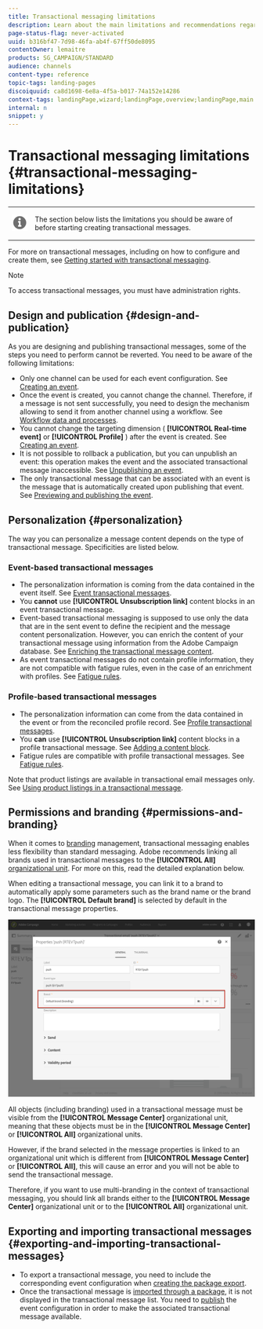 ```yaml
---
title: Transactional messaging limitations
description: Learn about the main limitations and recommendations regarding transactional messages in Adobe Campaign Standard.
page-status-flag: never-activated
uuid: b316bf47-7d98-46fa-ab4f-67ff50de8095
contentOwner: lemaitre
products: SG_CAMPAIGN/STANDARD
audience: channels
content-type: reference
topic-tags: landing-pages
discoiquuid: ca8d1698-6e8a-4f5a-b017-74a152e14286
context-tags: landingPage,wizard;landingPage,overview;landingPage,main
internal: n
snippet: y
---
```


# Transactional messaging limitations {#transactional-messaging-limitations}

<table>
<tr>
<td><img src="assets/do-not-localize/icon_concepts.svg" width="60px"></td>
<td><p>The section below lists the limitations you should be aware of before starting creating transactional messages.</p></td>
</tr>
</table>

For more on transactional messages, including on how to configure and create them, see [Getting started with transactional messaging](../../channels/using/getting-started-with-transactional-msg.md).

>[!NOTE]
>
>To access transactional messages, you must have administration rights.

## Design and publication {#design-and-publication}

As you are designing and publishing transactional messages, some of the steps you need to perform cannot be reverted. You need to be aware of the following limitations:

* Only one channel can be used for each event configuration. See [Creating an event](../../administration/using/configuring-transactional-messaging.md#creating-an-event).
* Once the event is created, you cannot change the channel. Therefore, if a message is not sent successfully, you need to design the mechanism allowing to send it from another channel using a workflow. See [Workflow data and processes](../../automating/using/get-started-workflows.md).
* You cannot change the targeting dimension ( **[!UICONTROL Real-time event]** or **[!UICONTROL Profile]** ) after the event is created. See [Creating an event](../../administration/using/configuring-transactional-messaging.md#creating-an-event).
* It is not possible to rollback a publication, but you can unpublish an event: this operation makes the event and the associated transactional message inaccessible. See [Unpublishing an event](../../administration/using/configuring-transactional-messaging.md#unpublishing-an-event).
* The only transactional message that can be associated with an event is the message that is automatically created upon publishing that event. See [Previewing and publishing the event](../../administration/using/configuring-transactional-messaging.md#previewing-and-publishing-the-event).

## Personalization {#personalization}

The way you can personalize a message content depends on the type of transactional message. Specificities are listed below.

### Event-based transactional messages

* The personalization information is coming from the data contained in the event itself. See [Event transactional messages](../../channels/using/event-transactional-messages.md).
* You **cannot** use **[!UICONTROL Unsubscription link]** content blocks in an event transactional message.
* Event-based transactional messaging is supposed to use only the data that are in the sent event to define the recipient and the message content personalization. However, you can enrich the content of your transactional message using information from the Adobe Campaign database. See [Enriching the transactional message content](../../administration/using/configuring-transactional-messaging.md#enriching-the-transactional-message-content).
* As event transactional messages do not contain profile information, they are not compatible with fatigue rules, even in the case of an enrichment with profiles. See [Fatigue rules](../../sending/using/fatigue-rules.md).

### Profile-based transactional messages

* The personalization information can come from the data contained in the event or from the reconciled profile record. See [Profile transactional messages](../../channels/using/profile-transactional-messages.md).
* You **can** use **[!UICONTROL Unsubscription link]** content blocks in a profile transactional message. See [Adding a content block](../../designing/using/personalization.md#adding-a-content-block).
* Fatigue rules are compatible with profile transactional messages. See [Fatigue rules](../../sending/using/fatigue-rules.md).

Note that product listings are available in transactional email messages only. See [Using product listings in a transactional message](../../channels/using/event-transactional-messages.md#using-product-listings-in-a-transactional-message).

## Permissions and branding {#permissions-and-branding}

When it comes to [branding](../../administration/using/branding.md) management, transactional messaging enables less flexibility than standard messaging. Adobe recommends linking all brands used in transactional messages to the **[!UICONTROL All]** [organizational unit](../../administration/using/organizational-units.md). For more on this, read the detailed explanation below.

When editing a transactional message, you can link it to a brand to automatically apply some parameters such as the brand name or the brand logo. The **[!UICONTROL Default brand]** is selected by default in the transactional message properties.

![](assets/message-center_branding.png)

All objects (including branding) used in a transactional message must be visible from the **[!UICONTROL Message Center]** organizational unit, meaning that these objects must be in the **[!UICONTROL Message Center]** or **[!UICONTROL All]** organizational units.

However, if the brand selected in the message properties is linked to an organizational unit which is different from **[!UICONTROL Message Center]** or **[!UICONTROL All]**, this will cause an error and you will not be able to send the transactional message.

Therefore, if you want to use multi-branding in the context of transactional messaging, you should link all brands either to the **[!UICONTROL Message Center]** organizational unit or to the **[!UICONTROL All]** organizational unit.

## Exporting and importing transactional messages {#exporting-and-importing-transactional-messages}

* To export a transactional message, you need to include the corresponding event configuration when [creating the package export](../../automating/using/managing-packages.md#creating-a-package).
* Once the transactional message is [imported through a package](../../automating/using/managing-packages.md#importing-a-package), it is not displayed in the transactional message list. You need to [publish](../../administration/using/configuring-transactional-messaging.md#previewing-and-publishing-the-event) the event configuration in order to make the associated transactional message available.
